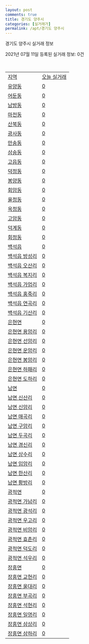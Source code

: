```yaml
---
layout: post
comments: true
title: 경기도 양주시
categories: [실거래가]
permalink: /apt/경기도 양주시
---
```


경기도 양주시 실거래 정보

2021년 07월 11일 등록된 실거래 정보: 0건

<script type="text/javascript">
  google.charts.load('current', {'packages':['corechart']});
  google.charts.setOnLoadCallback(drawChart);

  function drawChart() {
    var data = google.visualization.arrayToDataTable([['거래일', '매매', '전월세', '전매'], ['20-07', 238, 371, 27], ['20-08', 247, 409, 28], ['20-09', 326, 438, 39], ['20-10', 385, 313, 46], ['20-11', 509, 305, 51], ['20-12', 723, 585, 57], ['21-01', 463, 543, 39], ['21-02', 402, 781, 37], ['21-03', 323, 448, 13], ['21-04', 325, 387, 13], ['21-05', 320, 304, 25], ['21-06', 213, 239, 11], ['21-07', 21, 23, 2]]);

    var options = {
      title: '최근 1년간 유형별 거래량 추이',
      legend: { position: 'bottom' }
    };

    var chart = new google.visualization.LineChart(document.getElementById('columnchart_material'));
    chart.draw(data, (options));
  }
</script>

<div id="columnchart_material" style="width: 95%; margin-left: -35px"></div>
<br>
<table class="sortable">
  <tr>
    <td><a href="#">지역</a></td>
    <td><a href="#">오늘 실거래</a></td>
  </tr>

  
  <tr class="item">
    <td><a href="경기도 양주시 유양동">유양동</a></td>
    <td><a href="경기도 양주시 유양동">0</a></td>
  </tr>
    

  <tr class="item">
    <td><a href="경기도 양주시 어둔동">어둔동</a></td>
    <td><a href="경기도 양주시 어둔동">0</a></td>
  </tr>
    

  <tr class="item">
    <td><a href="경기도 양주시 남방동">남방동</a></td>
    <td><a href="경기도 양주시 남방동">0</a></td>
  </tr>
    

  <tr class="item">
    <td><a href="경기도 양주시 마전동">마전동</a></td>
    <td><a href="경기도 양주시 마전동">0</a></td>
  </tr>
    

  <tr class="item">
    <td><a href="경기도 양주시 산북동">산북동</a></td>
    <td><a href="경기도 양주시 산북동">0</a></td>
  </tr>
    

  <tr class="item">
    <td><a href="경기도 양주시 광사동">광사동</a></td>
    <td><a href="경기도 양주시 광사동">0</a></td>
  </tr>
    

  <tr class="item">
    <td><a href="경기도 양주시 만송동">만송동</a></td>
    <td><a href="경기도 양주시 만송동">0</a></td>
  </tr>
    

  <tr class="item">
    <td><a href="경기도 양주시 삼숭동">삼숭동</a></td>
    <td><a href="경기도 양주시 삼숭동">0</a></td>
  </tr>
    

  <tr class="item">
    <td><a href="경기도 양주시 고읍동">고읍동</a></td>
    <td><a href="경기도 양주시 고읍동">0</a></td>
  </tr>
    

  <tr class="item">
    <td><a href="경기도 양주시 덕정동">덕정동</a></td>
    <td><a href="경기도 양주시 덕정동">0</a></td>
  </tr>
    

  <tr class="item">
    <td><a href="경기도 양주시 봉양동">봉양동</a></td>
    <td><a href="경기도 양주시 봉양동">0</a></td>
  </tr>
    

  <tr class="item">
    <td><a href="경기도 양주시 회암동">회암동</a></td>
    <td><a href="경기도 양주시 회암동">0</a></td>
  </tr>
    

  <tr class="item">
    <td><a href="경기도 양주시 율정동">율정동</a></td>
    <td><a href="경기도 양주시 율정동">0</a></td>
  </tr>
    

  <tr class="item">
    <td><a href="경기도 양주시 옥정동">옥정동</a></td>
    <td><a href="경기도 양주시 옥정동">0</a></td>
  </tr>
    

  <tr class="item">
    <td><a href="경기도 양주시 고암동">고암동</a></td>
    <td><a href="경기도 양주시 고암동">0</a></td>
  </tr>
    

  <tr class="item">
    <td><a href="경기도 양주시 덕계동">덕계동</a></td>
    <td><a href="경기도 양주시 덕계동">0</a></td>
  </tr>
    

  <tr class="item">
    <td><a href="경기도 양주시 회정동">회정동</a></td>
    <td><a href="경기도 양주시 회정동">0</a></td>
  </tr>
    

  <tr class="item">
    <td><a href="경기도 양주시 백석읍">백석읍</a></td>
    <td><a href="경기도 양주시 백석읍">0</a></td>
  </tr>
    

  <tr class="item">
    <td><a href="경기도 양주시 백석읍 방성리">백석읍 방성리</a></td>
    <td><a href="경기도 양주시 백석읍 방성리">0</a></td>
  </tr>
    

  <tr class="item">
    <td><a href="경기도 양주시 백석읍 오산리">백석읍 오산리</a></td>
    <td><a href="경기도 양주시 백석읍 오산리">0</a></td>
  </tr>
    

  <tr class="item">
    <td><a href="경기도 양주시 백석읍 복지리">백석읍 복지리</a></td>
    <td><a href="경기도 양주시 백석읍 복지리">0</a></td>
  </tr>
    

  <tr class="item">
    <td><a href="경기도 양주시 백석읍 가업리">백석읍 가업리</a></td>
    <td><a href="경기도 양주시 백석읍 가업리">0</a></td>
  </tr>
    

  <tr class="item">
    <td><a href="경기도 양주시 백석읍 홍죽리">백석읍 홍죽리</a></td>
    <td><a href="경기도 양주시 백석읍 홍죽리">0</a></td>
  </tr>
    

  <tr class="item">
    <td><a href="경기도 양주시 백석읍 연곡리">백석읍 연곡리</a></td>
    <td><a href="경기도 양주시 백석읍 연곡리">0</a></td>
  </tr>
    

  <tr class="item">
    <td><a href="경기도 양주시 백석읍 기산리">백석읍 기산리</a></td>
    <td><a href="경기도 양주시 백석읍 기산리">0</a></td>
  </tr>
    

  <tr class="item">
    <td><a href="경기도 양주시 은현면">은현면</a></td>
    <td><a href="경기도 양주시 은현면">0</a></td>
  </tr>
    

  <tr class="item">
    <td><a href="경기도 양주시 은현면 용암리">은현면 용암리</a></td>
    <td><a href="경기도 양주시 은현면 용암리">0</a></td>
  </tr>
    

  <tr class="item">
    <td><a href="경기도 양주시 은현면 선암리">은현면 선암리</a></td>
    <td><a href="경기도 양주시 은현면 선암리">0</a></td>
  </tr>
    

  <tr class="item">
    <td><a href="경기도 양주시 은현면 운암리">은현면 운암리</a></td>
    <td><a href="경기도 양주시 은현면 운암리">0</a></td>
  </tr>
    

  <tr class="item">
    <td><a href="경기도 양주시 은현면 봉암리">은현면 봉암리</a></td>
    <td><a href="경기도 양주시 은현면 봉암리">0</a></td>
  </tr>
    

  <tr class="item">
    <td><a href="경기도 양주시 은현면 하패리">은현면 하패리</a></td>
    <td><a href="경기도 양주시 은현면 하패리">0</a></td>
  </tr>
    

  <tr class="item">
    <td><a href="경기도 양주시 은현면 도하리">은현면 도하리</a></td>
    <td><a href="경기도 양주시 은현면 도하리">0</a></td>
  </tr>
    

  <tr class="item">
    <td><a href="경기도 양주시 남면">남면</a></td>
    <td><a href="경기도 양주시 남면">0</a></td>
  </tr>
    

  <tr class="item">
    <td><a href="경기도 양주시 남면 신산리">남면 신산리</a></td>
    <td><a href="경기도 양주시 남면 신산리">0</a></td>
  </tr>
    

  <tr class="item">
    <td><a href="경기도 양주시 남면 신암리">남면 신암리</a></td>
    <td><a href="경기도 양주시 남면 신암리">0</a></td>
  </tr>
    

  <tr class="item">
    <td><a href="경기도 양주시 남면 매곡리">남면 매곡리</a></td>
    <td><a href="경기도 양주시 남면 매곡리">0</a></td>
  </tr>
    

  <tr class="item">
    <td><a href="경기도 양주시 남면 구암리">남면 구암리</a></td>
    <td><a href="경기도 양주시 남면 구암리">0</a></td>
  </tr>
    

  <tr class="item">
    <td><a href="경기도 양주시 남면 두곡리">남면 두곡리</a></td>
    <td><a href="경기도 양주시 남면 두곡리">0</a></td>
  </tr>
    

  <tr class="item">
    <td><a href="경기도 양주시 남면 경신리">남면 경신리</a></td>
    <td><a href="경기도 양주시 남면 경신리">0</a></td>
  </tr>
    

  <tr class="item">
    <td><a href="경기도 양주시 남면 상수리">남면 상수리</a></td>
    <td><a href="경기도 양주시 남면 상수리">0</a></td>
  </tr>
    

  <tr class="item">
    <td><a href="경기도 양주시 남면 입암리">남면 입암리</a></td>
    <td><a href="경기도 양주시 남면 입암리">0</a></td>
  </tr>
    

  <tr class="item">
    <td><a href="경기도 양주시 남면 한산리">남면 한산리</a></td>
    <td><a href="경기도 양주시 남면 한산리">0</a></td>
  </tr>
    

  <tr class="item">
    <td><a href="경기도 양주시 남면 황방리">남면 황방리</a></td>
    <td><a href="경기도 양주시 남면 황방리">0</a></td>
  </tr>
    

  <tr class="item">
    <td><a href="경기도 양주시 광적면">광적면</a></td>
    <td><a href="경기도 양주시 광적면">0</a></td>
  </tr>
    

  <tr class="item">
    <td><a href="경기도 양주시 광적면 가납리">광적면 가납리</a></td>
    <td><a href="경기도 양주시 광적면 가납리">0</a></td>
  </tr>
    

  <tr class="item">
    <td><a href="경기도 양주시 광적면 광석리">광적면 광석리</a></td>
    <td><a href="경기도 양주시 광적면 광석리">0</a></td>
  </tr>
    

  <tr class="item">
    <td><a href="경기도 양주시 광적면 우고리">광적면 우고리</a></td>
    <td><a href="경기도 양주시 광적면 우고리">0</a></td>
  </tr>
    

  <tr class="item">
    <td><a href="경기도 양주시 광적면 비암리">광적면 비암리</a></td>
    <td><a href="경기도 양주시 광적면 비암리">0</a></td>
  </tr>
    

  <tr class="item">
    <td><a href="경기도 양주시 광적면 효촌리">광적면 효촌리</a></td>
    <td><a href="경기도 양주시 광적면 효촌리">0</a></td>
  </tr>
    

  <tr class="item">
    <td><a href="경기도 양주시 광적면 덕도리">광적면 덕도리</a></td>
    <td><a href="경기도 양주시 광적면 덕도리">0</a></td>
  </tr>
    

  <tr class="item">
    <td><a href="경기도 양주시 광적면 석우리">광적면 석우리</a></td>
    <td><a href="경기도 양주시 광적면 석우리">0</a></td>
  </tr>
    

  <tr class="item">
    <td><a href="경기도 양주시 장흥면">장흥면</a></td>
    <td><a href="경기도 양주시 장흥면">0</a></td>
  </tr>
    

  <tr class="item">
    <td><a href="경기도 양주시 장흥면 교현리">장흥면 교현리</a></td>
    <td><a href="경기도 양주시 장흥면 교현리">0</a></td>
  </tr>
    

  <tr class="item">
    <td><a href="경기도 양주시 장흥면 울대리">장흥면 울대리</a></td>
    <td><a href="경기도 양주시 장흥면 울대리">0</a></td>
  </tr>
    

  <tr class="item">
    <td><a href="경기도 양주시 장흥면 부곡리">장흥면 부곡리</a></td>
    <td><a href="경기도 양주시 장흥면 부곡리">0</a></td>
  </tr>
    

  <tr class="item">
    <td><a href="경기도 양주시 장흥면 석현리">장흥면 석현리</a></td>
    <td><a href="경기도 양주시 장흥면 석현리">0</a></td>
  </tr>
    

  <tr class="item">
    <td><a href="경기도 양주시 장흥면 일영리">장흥면 일영리</a></td>
    <td><a href="경기도 양주시 장흥면 일영리">0</a></td>
  </tr>
    

  <tr class="item">
    <td><a href="경기도 양주시 장흥면 삼상리">장흥면 삼상리</a></td>
    <td><a href="경기도 양주시 장흥면 삼상리">0</a></td>
  </tr>
    

  <tr class="item">
    <td><a href="경기도 양주시 장흥면 삼하리">장흥면 삼하리</a></td>
    <td><a href="경기도 양주시 장흥면 삼하리">0</a></td>
  </tr>
    


</table>


    